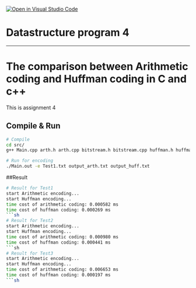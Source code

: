 [![Open in Visual Studio Code](https://classroom.github.com/assets/open-in-vscode-c66648af7eb3fe8bc4f294546bfd86ef473780cde1dea487d3c4ff354943c9ae.svg)](https://classroom.github.com/online_ide?assignment_repo_id=9638540&assignment_repo_type=AssignmentRepo)
# Datastructure program 4

-------------------------------------
# The comparison between Arithmetic coding and Huffman coding in C and c++

This is assignment 4

## Compile & Run

```sh
# Compile
cd src/
g++ Main.cpp arth.h arth.cpp bitstream.h bitstream.cpp huffman.h huffman.c -o Main.out -Wall

# Run for encoding
./Main.out -e Test1.txt output_arth.txt output_huff.txt
```
##Result
```sh
# Result for Test1
start Arithmetic encoding...
start Huffman encoding...
time cost of arithmetic coding: 0.000582 ms
time cost of huffman coding: 0.000269 ms
```sh
# Result for Test2
start Arithmetic encoding...
start Huffman encoding...
time cost of arithmetic coding: 0.000980 ms
time cost of huffman coding: 0.000441 ms
```sh
# Result for Test3
start Arithmetic encoding...
start Huffman encoding...
time cost of arithmetic coding: 0.006653 ms
time cost of huffman coding: 0.000197 ms
```sh
